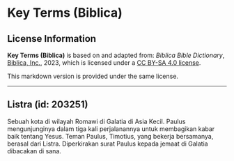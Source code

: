 # Key Terms (Biblica)

## License Information

**Key Terms (Biblica)** is based on and adapted from: _Biblica Bible Dictionary_, [Biblica, Inc.](https://www.biblica.com/), 2023, which is licensed under a [CC BY-SA 4.0 license](https://creativecommons.org/licenses/by-sa/4.0/legalcode.en).

This markdown version is provided under the same license.



--------------------------------

## Listra (id: 203251)

Sebuah kota di wilayah Romawi di Galatia di Asia Kecil. Paulus mengunjunginya dalam tiga kali perjalanannya untuk membagikan kabar baik tentang Yesus. Teman Paulus, Timotius, yang bekerja bersamanya, berasal dari Listra. Diperkirakan surat Paulus kepada jemaat di Galatia dibacakan di sana.


